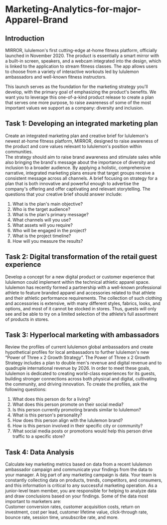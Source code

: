 # Marketing-Analytics-for-major-Apparel-Brand

## Introduction 
MIRROR, lululemon's first cutting-edge at-home fitness platform, officially launched in November 2020. The product is essentially a smart mirror with a built-in screen, speakers, and a webcam integrated into the design, which is linked to the application to stream fitness classes. The app allows users to choose from a variety of interactive workouts led by lululemon ambassadors and well-known fitness instructors.

This launch serves as the foundation for the marketing strategy you'll develop, with the primary goal of emphasizing the product's benefits. We want you to leverage this one-of-a-kind product release to create a plan that serves one more purpose, to raise awareness of some of the most important values we support as a company: diversity and inclusion. 

## Task 1: Developing an integrated marketing plan
Create an integrated marketing plan and creative brief for lululemon's newest at-home fitness platform, MIRROR, designed to raise awareness of the product and core values relevant to lululemon's position within communities.</br>
The strategy should aim to raise brand awareness and stimulate sales while also bringing the brand's message about the importance of diversity and inclusion to a broader audience. By applying a holistic, comprehensive narrative, integrated marketing plans ensure that target groups receive a consistent message across all channels. A brief focusing on strategy for a plan that is both innovative and powerful enough to advertise the company's offering and offer captivating and relevant storytelling. The questions that your creative brief should answer include:
1. What is the plan's main objective?</br>
2. Who is the target audience?</br> 
3. What is the plan's primary message? </br>
4. What channels will you use?</br>
5. What assets will you require? </br>
6. Who will be engaged in the project? </br>
7. What is the project timeline?</br>
8. How will you measure the results?</br>

## Task 2: Digital transformation of the retail guest experience
Develop a concept for a new digital product or customer experience that lululemon could implement within the technical athletic apparel space.
lululemon has recently formed a partnership with a well-known professional athlete to feature branded apparel and accessories related to that athlete and their athletic performance requirements. The collection of such clothing and accessories is extensive, with many different styles, fabrics, looks, and options, and most of it cannot be stocked in stores. Thus, guests will only see and be able to try on a limited selection of the athlete’s full assortment of products in stores.

## Task 3: Hyperlocal marketing with ambassadors
Review the profiles of current lululemon global ambassadors and create hypothetical profiles for local ambassadors to further lululemon's new “Power of Three x 2 Growth Strategy”.
The Power of Three x 2 Growth Strategy includes a plan to double men's revenue and digital revenue and to quadruple international revenue by 2026. In order to meet these goals, lululemon is dedicated to creating world-class experiences for its guests, building stronger connections across both physical and digital, cultivating the community, and driving innovation. 
To create the profiles, ask the following questions:
1. What does this person do for a living? </br>
2. What does this person promote on their social media?</br>
3. Is this person currently promoting brands similar to lululemon?</br>
4. What is this person's personality?</br>
5. How does this person align with the lululemon brand? </br>
6. How is this person involved in their specific city or community?</br>
7. What social media posts or promotions would help this person drive traffic to a specific store?</br>

## Task 4: Data Analysis
Calculate key marketing metrics based on data from a recent lululemon ambassador campaign and communicate your findings from the data to your manager.
A big part of any marketing campaign is data. Your team is constantly collecting data on products, trends, competitors, and consumers, and this information is critical to any successful marketing operation. As a junior-level team member, you are responsible for helping to analyze data and draw conclusions based on your findings. 
Some of the data most important to marketers are:</br>
Customer conversion rates, customer acquisition costs, return on investment, cost per lead, customer lifetime value, click-through rate, bounce rate, session time, unsubscribe rate, and more. 






